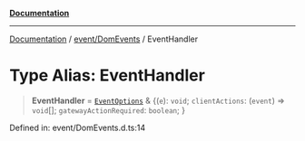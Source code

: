 [**Documentation**](../../../index.md)

***

[Documentation](../../../index.md) / [event/DomEvents](../index.md) / EventHandler

# Type Alias: EventHandler

> **EventHandler** = [`EventOptions`](../interfaces/EventOptions.md) & \{(`e`): `void`; `clientActions`: (`event`) => `void`[]; `gatewayActionRequired`: `boolean`; \}

Defined in: event/DomEvents.d.ts:14
